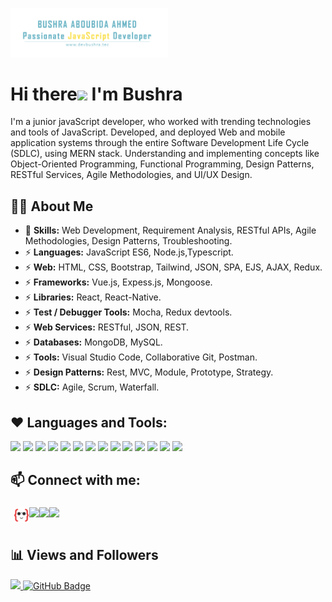 <!-- Main Image -->
<a href="#"><img src="banner.png" width="50%" /></a>

<!-- Hello -->
<h1>Hi there<img src="https://raw.githubusercontent.com/MartinHeinz/MartinHeinz/master/wave.gif" width="5%"> I'm Bushra</h1>
I'm a junior javaScript developer, who worked with trending technologies and tools of JavaScript. Developed, and deployed Web and mobile application systems through the entire Software Development Life Cycle (SDLC), using MERN stack. Understanding and implementing concepts like Object-Oriented Programming, Functional Programming, Design Patterns, RESTful Services, Agile Methodologies, and UI/UX Design. <br>

## 🙋‍♂️ About Me
- 🚀 **Skills:** Web Development, Requirement Analysis, RESTful APIs, Agile Methodologies, Design Patterns, Troubleshooting. 
- ⚡ **Languages:** JavaScript ES6, Node.js,Typescript.
- ⚡ **Web:** HTML, CSS, Bootstrap, Tailwind, JSON, SPA, EJS, AJAX, Redux.
- ⚡ **Frameworks:** Vue.js, Expess.js, Mongoose.
- ⚡ **Libraries:** React, React-Native.
- ⚡ **Test / Debugger Tools:** Mocha, Redux devtools.
- ⚡ **Web Services:** RESTful, JSON, REST.
- ⚡ **Databases:** MongoDB, MySQL.
- ⚡ **Tools:** Visual Studio Code, Collaborative Git, Postman.
- ⚡ **Design Patterns:** Rest, MVC, Module, Prototype, Strategy.
- ⚡ **SDLC:** Agile, Scrum, Waterfall.

## ❤ Languages and Tools:
<div>
<img src="https://cdn.jsdelivr.net/gh/devicons/devicon/icons/html5/html5-original.svg" width="48px" />
<img src="https://cdn.jsdelivr.net/gh/devicons/devicon/icons/css3/css3-original.svg" width="48px" />
<img src="https://cdn.jsdelivr.net/gh/devicons/devicon/icons/javascript/javascript-original.svg" width="48px" />
<img src="https://cdn.jsdelivr.net/gh/devicons/devicon/icons/bootstrap/bootstrap-original.svg" width="48px" />
<img src="https://cdn.jsdelivr.net/gh/devicons/devicon/icons/tailwindcss/tailwindcss-plain.svg" width="48px" />
<img src="https://cdn.jsdelivr.net/gh/devicons/devicon/icons/vuejs/vuejs-original.svg" width="48px" />
<img src="https://cdn.jsdelivr.net/gh/devicons/devicon/icons/react/react-original.svg" width="48px" />
<img src="https://cdn.jsdelivr.net/gh/devicons/devicon/icons/express/express-original.svg" width="48px" />          
<img src="https://cdn.jsdelivr.net/gh/devicons/devicon/icons/nodejs/nodejs-original.svg" width="48px" />
<img src="https://cdn.jsdelivr.net/gh/devicons/devicon/icons/mongodb/mongodb-original.svg" width="48px" />
<img src="https://cdn.jsdelivr.net/gh/devicons/devicon/icons/mysql/mysql-original.svg" width="48px" />
<img src="https://cdn.jsdelivr.net/gh/devicons/devicon/icons/firebase/firebase-plain.svg" width="48px" />
<img src="https://cdn.jsdelivr.net/gh/devicons/devicon/icons/git/git-original.svg" width="48px" />
<img src="https://cdn.jsdelivr.net/gh/devicons/devicon/icons/github/github-original.svg" width="48px" />
</div>

## 📫 Connect with me:
<div style="display: flex;padding: 5px">
<a href="https://dev-bushra.github.io/bushra-portfolio/"><img src="https://raw.githubusercontent.com/dev-bushra/bushra-portfolio/main/images/favicon.png" width="25px"  /></a>
<a href="https://www.linkedin.com/in/dev-bushra/"><img src="https://cdn.jsdelivr.net/gh/devicons/devicon/icons/linkedin/linkedin-original.svg" width="25px" /></a>
<a href="https://www.instagram.com/dev.bushra/"><img src="https://upload.wikimedia.org/wikipedia/commons/a/a5/Instagram_icon.png" width="25px" /></a>
<a href="https://twitter.com/Bushrattv"><img src="https://cdn.jsdelivr.net/gh/devicons/devicon/icons/twitter/twitter-original.svg" width="25px" /></a>
</div>
          

## 📊 Views and Followers
<a href="https://github.com/Meghna-DAS/github-profile-views-counter">
          <img src="https://komarev.com/ghpvc/?username=dev-bushra">
</a>
<a href="https://github.com/dev-bushra?tab=followers">
          <img src="https://img.shields.io/github/followers/dev-bushra?label=Followers&style=social" alt="GitHub Badge" />
</a>

